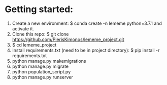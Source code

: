 # Getting started:
1. Create a new environment: $ conda create -n lememe python=3.7.1 and activate it.
2. Clone this repo: $ git clone https://github.com/PierisKimonos/lememe_project.git
3. $ cd lememe_project
4. Install requirements.txt (need to be in project directory): $ pip install -r requirements.txt
5. python manage.py makemigrations
6. python manage.py migrate
7. python population_script.py
8. python manage.py runserver
